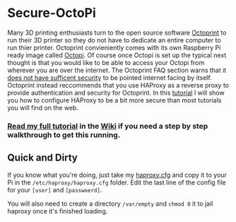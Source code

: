 # Secure-OctoPi

Many 3D printing enthusiasts turn to the open source software [Octoprint](http://octoprint.org/) to run their 3D printer so they do not have to dedicate an entire computer to run thier printer. Octoprint convieniently comes with its own Raspberry Pi ready image called [Octopi](http://octoprint.org/download/).  Of course once Octopi is set up the typical next thought is that you would like to be able to access your Octopi from wherever you are over the internet.  The Octoprint FAQ section warns that it [does not have sufficent security](https://github.com/foosel/OctoPrint/wiki/FAQ#i-want-to-access-my-octoprint-installation-from-the-internet-but-i-only-want-people-i-know-to-be-able-to-see-anything) to be pointed internet facing by itself.  Octoprint instead reccommends that you use HAProxy as a reverse proxy to provide authentication and security for Octoprint.  In this [tutorial](https://github.com/mastertork/Secure-OctoPi/wiki/Secure-OctoPi-Wiki) I will show you how to configure HAProxy to be a bit more secure than most tutorials you will find on the web.

### [Read my full tutorial](https://github.com/mastertork/Secure-OctoPi/wiki/Secure-OctoPi-Wiki) in the [Wiki](https://github.com/mastertork/Secure-OctoPi/wiki/Secure-OctoPi-Wiki) if you need a step by step walkthrough to get this running.

## Quick and Dirty
If you know what you're doing, just take my [haproxy.cfg](/haproxy.cfg) and copy it to your Pi in the `/etc/haproxy/haproxy.cfg` folder.
Edit the last line of the config file for your `[user]` and `[passwoerd]`.

You will also need to create a directory `/var/empty` and `chmod 0` it to jail haproxy once it's finished loading.
